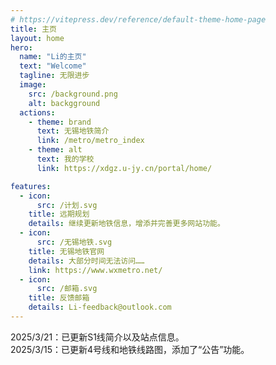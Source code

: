 ```yaml
---
# https://vitepress.dev/reference/default-theme-home-page
title: 主页
layout: home
hero:
  name: "Li的主页"
  text: "Welcome"
  tagline: 无限进步
  image:
    src: /background.png
    alt: backgground
  actions:
    - theme: brand
      text: 无锡地铁简介
      link: /metro/metro_index
    - theme: alt
      text: 我的学校
      link: https://xdgz.u-jy.cn/portal/home/

features:
  - icon:
      src: /计划.svg
    title: 远期规划
    details: 继续更新地铁信息，增添并完善更多网站功能。
  - icon:
      src: /无锡地铁.svg
    title: 无锡地铁官网
    details: 大部分时间无法访问……
    link: https://www.wxmetro.net/
  - icon:
      src: /邮箱.svg
    title: 反馈邮箱
    details: Li-feedback@outlook.com
---
```

<Announcement :is-enabled="true">
2025/3/21：已更新S1线简介以及站点信息。<br>
2025/3/15：已更新4号线和地铁线路图，添加了“公告”功能。
</Announcement>

